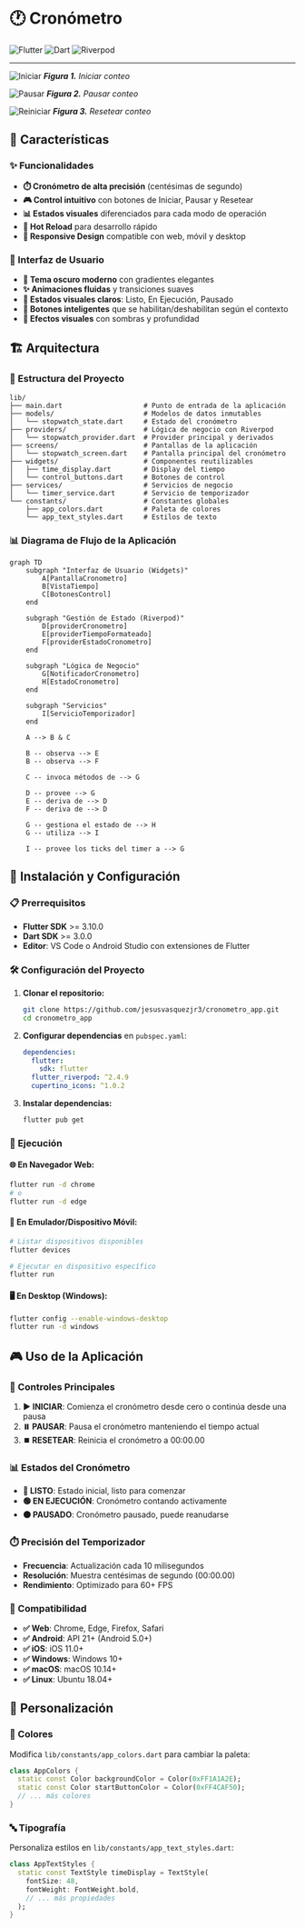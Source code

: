 # 🕐 Cronómetro

![Flutter](https://img.shields.io/badge/Flutter-02569B?style=for-the-badge&logo=flutter&logoColor=white)
![Dart](https://img.shields.io/badge/Dart-0175C2?style=for-the-badge&logo=dart&logoColor=white)
![Riverpod](https://img.shields.io/badge/Riverpod-1976D2?style=for-the-badge&logo=flutter&logoColor=white)

---

![Iniciar](static/Iniciar.gif)
***Figura 1.** Iniciar conteo*

![Pausar](static/Pausar.gif)
***Figura 2.** Pausar conteo*

![Reiniciar](static/Resetear.gif)
***Figura 3.** Resetear conteo*

## 📱 Características

### ✨ Funcionalidades

  - **⏱️ Cronómetro de alta precisión** (centésimas de segundo)
  - **🎮 Control intuitivo** con botones de Iniciar, Pausar y Resetear
  - **📊 Estados visuales** diferenciados para cada modo de operación
  - **🔄 Hot Reload** para desarrollo rápido
  - **📱 Responsive Design** compatible con web, móvil y desktop

### 🎨 Interfaz de Usuario

  - **🌙 Tema oscuro moderno** con gradientes elegantes
  - **✨ Animaciones fluidas** y transiciones suaves
  - **🎯 Estados visuales claros**: Listo, En Ejecución, Pausado
  - **🔘 Botones inteligentes** que se habilitan/deshabilitan según el contexto
  - **💫 Efectos visuales** con sombras y profundidad

## 🏗️ Arquitectura

### 📂 Estructura del Proyecto

```
lib/
├── main.dart                    # Punto de entrada de la aplicación
├── models/                      # Modelos de datos inmutables
│   └── stopwatch_state.dart     # Estado del cronómetro
├── providers/                   # Lógica de negocio con Riverpod
│   └── stopwatch_provider.dart  # Provider principal y derivados
├── screens/                     # Pantallas de la aplicación
│   └── stopwatch_screen.dart    # Pantalla principal del cronómetro
├── widgets/                     # Componentes reutilizables
│   ├── time_display.dart        # Display del tiempo
│   └── control_buttons.dart     # Botones de control
├── services/                    # Servicios de negocio
│   └── timer_service.dart       # Servicio de temporizador
└── constants/                   # Constantes globales
    ├── app_colors.dart          # Paleta de colores
    └── app_text_styles.dart     # Estilos de texto
```

### 📊 Diagrama de Flujo de la Aplicación

```mermaid
graph TD
    subgraph "Interfaz de Usuario (Widgets)"
        A[PantallaCronometro]
        B[VistaTiempo]
        C[BotonesControl]
    end

    subgraph "Gestión de Estado (Riverpod)"
        D[providerCronometro]
        E[providerTiempoFormateado]
        F[providerEstadoCronometro]
    end

    subgraph "Lógica de Negocio"
        G[NotificadorCronometro]
        H[EstadoCronometro]
    end

    subgraph "Servicios"
        I[ServicioTemporizador]
    end

    A --> B & C

    B -- observa --> E
    B -- observa --> F

    C -- invoca métodos de --> G

    D -- provee --> G
    E -- deriva de --> D
    F -- deriva de --> D

    G -- gestiona el estado de --> H
    G -- utiliza --> I

    I -- provee los ticks del timer a --> G
```

## 🚀 Instalación y Configuración

### 📋 Prerrequisitos

  - **Flutter SDK** \>= 3.10.0
  - **Dart SDK** \>= 3.0.0
  - **Editor**: VS Code o Android Studio con extensiones de Flutter

### 🛠️ Configuración del Proyecto

1.  **Clonar el repositorio:**

    ```bash
    git clone https://github.com/jesusvasquezjr3/cronometro_app.git
    cd cronometro_app
    ```

2.  **Configurar dependencias** en `pubspec.yaml`:

    ```yaml
    dependencies:
      flutter:
        sdk: flutter
      flutter_riverpod: ^2.4.9
      cupertino_icons: ^1.0.2
    ```

3.  **Instalar dependencias:**

    ```bash
    flutter pub get
    ```

### 🎯 Ejecución

#### 🌐 En Navegador Web:

```bash
flutter run -d chrome
# o
flutter run -d edge
```

#### 📱 En Emulador/Dispositivo Móvil:

```bash
# Listar dispositivos disponibles
flutter devices

# Ejecutar en dispositivo específico
flutter run
```

#### 🖥️ En Desktop (Windows):

```bash
flutter config --enable-windows-desktop
flutter run -d windows
```

## 🎮 Uso de la Aplicación

### 🎯 Controles Principales

1.  **▶️ INICIAR**: Comienza el cronómetro desde cero o continúa desde una pausa
2.  **⏸️ PAUSAR**: Pausa el cronómetro manteniendo el tiempo actual
3.  **⏹️ RESETEAR**: Reinicia el cronómetro a 00:00.00

### 📊 Estados del Cronómetro

  - **🔵 LISTO**: Estado inicial, listo para comenzar
  - **🟢 EN EJECUCIÓN**: Cronómetro contando activamente
  - **🟠 PAUSADO**: Cronómetro pausado, puede reanudarse

### ⏱️ Precisión del Temporizador

  - **Frecuencia**: Actualización cada 10 milisegundos
  - **Resolución**: Muestra centésimas de segundo (00:00.00)
  - **Rendimiento**: Optimizado para 60+ FPS

### 📱 Compatibilidad

  - **✅ Web**: Chrome, Edge, Firefox, Safari
  - **✅ Android**: API 21+ (Android 5.0+)
  - **✅ iOS**: iOS 11.0+
  - **✅ Windows**: Windows 10+
  - **✅ macOS**: macOS 10.14+
  - **✅ Linux**: Ubuntu 18.04+

## 🎨 Personalización

### 🌈 Colores

Modifica `lib/constants/app_colors.dart` para cambiar la paleta:

```dart
class AppColors {
  static const Color backgroundColor = Color(0xFF1A1A2E);
  static const Color startButtonColor = Color(0xFF4CAF50);
  // ... más colores
}
```

### 🔤 Tipografía

Personaliza estilos en `lib/constants/app_text_styles.dart`:

```dart
class AppTextStyles {
  static const TextStyle timeDisplay = TextStyle(
    fontSize: 48,
    fontWeight: FontWeight.bold,
    // ... más propiedades
  );
}
```
